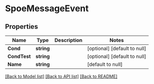 # SpoeMessageEvent

## Properties
Name | Type | Description | Notes
------------ | ------------- | ------------- | -------------
**Cond** | **string** |  | [optional] [default to null]
**CondTest** | **string** |  | [optional] [default to null]
**Name** | **string** |  | [default to null]

[[Back to Model list]](../README.md#documentation-for-models) [[Back to API list]](../README.md#documentation-for-api-endpoints) [[Back to README]](../README.md)


